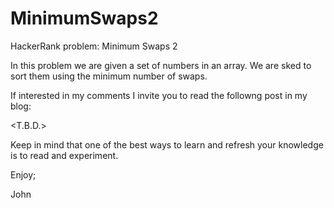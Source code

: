 # MinimumSwaps2
HackerRank problem: Minimum Swaps 2

In this problem we are given a set of numbers in an array.
We are sked to sort them using the minimum number of swaps.

If interested in my comments I invite you to read the followng
post in my blog:

<T.B.D.>

Keep in mind that one of the best ways to learn and refresh 
your knowledge is to read and experiment.

Enjoy;

John
